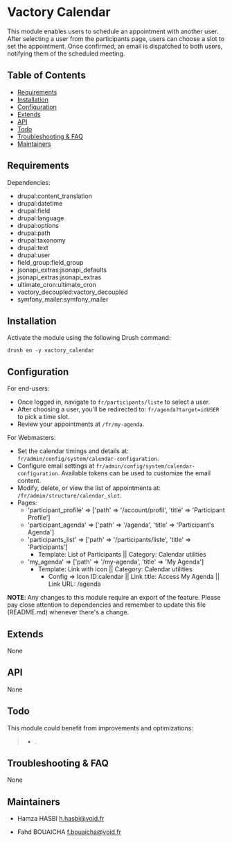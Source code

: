 # Vactory Calendar


This module enables users to schedule an appointment with another user. 
After selecting a user from the participants page, users can choose a slot
to set the appointment. Once confirmed, an email is dispatched to both users,
notifying them of the scheduled meeting.

## Table of Contents
- [Requirements](#requirements)
- [Installation](#installation)
- [Configuration](#configuration)
- [Extends](#extends)
- [API](#api)
- [Todo](#todo)
- [Troubleshooting & FAQ](#troubleshooting-faq)
- [Maintainers](#maintainers)

## Requirements

Dependencies:
  - drupal:content_translation
  - drupal:datetime
  - drupal:field
  - drupal:language
  - drupal:options
  - drupal:path
  - drupal:taxonomy
  - drupal:text
  - drupal:user
  - field_group:field_group
  - jsonapi_extras:jsonapi_defaults
  - jsonapi_extras:jsonapi_extras
  - ultimate_cron:ultimate_cron
  - vactory_decoupled:vactory_decoupled
  - symfony_mailer:symfony_mailer

## Installation

Activate the module using the following Drush command:

    drush en -y vactory_calendar

## Configuration

For end-users:
- Once logged in, navigate to `fr/participants/liste` to select a user.
- After choosing a user, you'll be redirected to:
  `fr/agenda?target=idUSER` to pick a time slot.
- Review your appointments at `/fr/my-agenda`.

For Webmasters:
- Set the calendar timings and details at:
  `fr/admin/config/system/calendar-configuration`.
- Configure email settings at `fr/admin/config/system/calendar-configuration`.
  Available tokens can be used to customize the email content.
- Modify, delete, or view the list of appointments at:
  `/fr/admin/structure/calendar_slot`.
- Pages:
  - 'participant_profile' => 
    ['path' => '/account/profil', 'title' => 'Participant Profile']
  - 'participant_agenda' => 
    ['path' => '/agenda', 'title' => 'Participant's Agenda']
  - 'participants_list' => 
    ['path' => '/participants/liste', 'title' => 'Participants']
    - Template: List of Participants || Category: Calendar utilities
  - 'my_agenda' => 
    ['path' => '/my-agenda', 'title' => 'My Agenda']
    - Template: Link with icon || Category: Calendar utilities
      - Config => Icon ID:calendar || Link title: Access My Agenda || 
        Link URL: /agenda

**NOTE**: Any changes to this module require an export of the feature. 
Please pay close attention to dependencies and remember to update this 
file (README.md) whenever there's a change.

## Extends

None

## API

None

## Todo

This module could benefit from improvements and optimizations:
   > - .

## Troubleshooting & FAQ

None

## Maintainers

- Hamza HASBI 
  <h.hasbi@void.fr>

- Fahd BOUAICHA 
  <f.bouaicha@void.fr>

